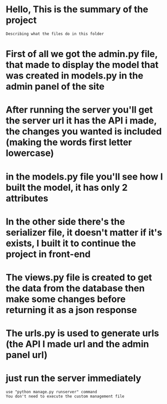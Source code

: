 # Hello, This is the summary of the project
    Describing what the files do in this folder

# First of all we got the admin.py file, that made to display the model that was created in models.py in the admin panel of the site

# After running the server you'll get the server url it has the API i made, the changes you wanted is included (making the words first letter lowercase)

# in the models.py file you'll see how I built the model, it has only 2 attributes

# In the other side there's the serializer file, it doesn't matter if it's exists, I built it to continue the project in front-end 

# The views.py file is created to get the data from the database then make some changes before returning it as a json response 

# The urls.py is used to generate urls (the API I made url and the admin panel url)

# just run the server immediately 
    use "python manage.py runserver" command
    You don't need to execute the custom management file